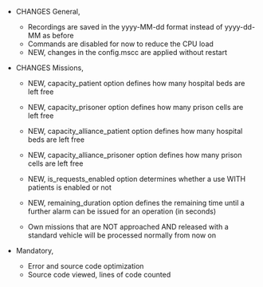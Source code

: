 + CHANGES General,
  - Recordings are saved in the yyyy-MM-dd format instead of yyyy-dd-MM as before
  - Commands are disabled for now to reduce the CPU load
  - NEW, changes in the config.mscc are applied without restart

+ CHANGES Missions,
  - NEW, capacity_patient option defines how many hospital beds are left free
  - NEW, capacity_prisoner option defines how many prison cells are left free
  - NEW, capacity_alliance_patient option defines how many hospital beds are left free
  - NEW, capacity_alliance_prisoner option defines how many prison cells are left free
  - NEW, is_requests_enabled option determines whether a use WITH patients is enabled or not
  - NEW, remaining_duration option defines the remaining time until a further alarm can be issued for an operation (in seconds)

  - Own missions that are NOT approached AND released with a standard vehicle will be processed normally from now on

+ Mandatory, 
  - Error and source code optimization
  - Source code viewed, lines of code counted